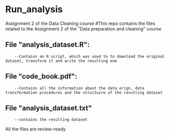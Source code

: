 # Run_analysis
Assignment 2 of the Data Cleaning course
#This repo contains the files related to the Assignment 2 of the "Data preparation and cleaning" course
## File "analysis_dataset.R":
        --Contains an R script, which was used to to download the original dataset, transform it and write the resulting one
## File "code_book.pdf":
        --Contains all the information about the data orign, data transformation procedures and the structuire of the resulting dataset
## File "analysis_dataset.txt"
        --contains the resulting dataset
All the files are review-ready         
